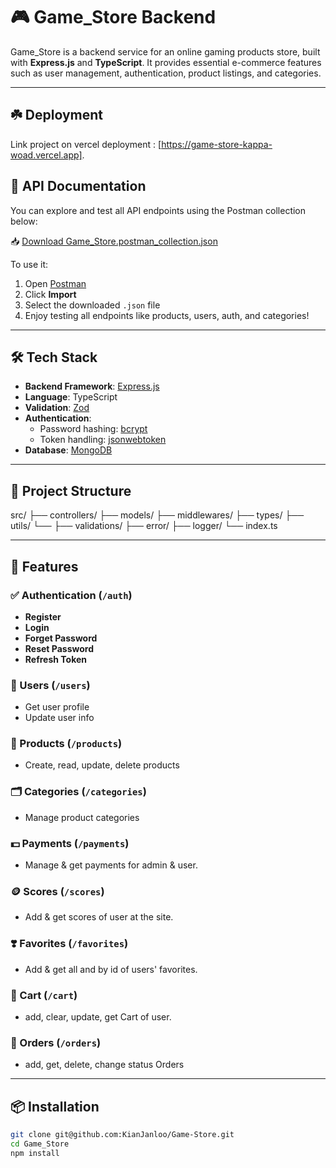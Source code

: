 # 🎮 Game_Store Backend

Game_Store is a backend service for an online gaming products store, built with **Express.js** and **TypeScript**. It provides essential e-commerce features such as user management, authentication, product listings, and categories.

---

## ☘️ Deployment 

Link project on vercel deployment : [https://game-store-kappa-woad.vercel.app].

## 📘 API Documentation

You can explore and test all API endpoints using the Postman collection below:

📥 [Download Game_Store.postman_collection.json](./postman/GameStore.postman_collection.json)

To use it:

1. Open [Postman](https://www.postman.com/)
2. Click **Import**
3. Select the downloaded `.json` file
4. Enjoy testing all endpoints like products, users, auth, and categories!

---

## 🛠 Tech Stack

- **Backend Framework**: [Express.js](https://expressjs.com/)
- **Language**: TypeScript
- **Validation**: [Zod](https://github.com/colinhacks/zod)
- **Authentication**:
  - Password hashing: [bcrypt](https://github.com/kelektiv/node.bcrypt.js)
  - Token handling: [jsonwebtoken](https://github.com/auth0/node-jsonwebtoken)
- **Database**: [MongoDB](https://www.mongodb.com/)

---

## 📂 Project Structure

src/
├── controllers/
├── models/
├── middlewares/
├── types/
├── utils/
    └──
    ├── validations/
    ├── error/
    ├── logger/
└── index.ts


---

## 🚀 Features

### ✅ Authentication (`/auth`)
- **Register**
- **Login**
- **Forget Password**
- **Reset Password**
- **Refresh Token**

### 👤 Users (`/users`)
- Get user profile
- Update user info

### 🛒 Products (`/products`)
- Create, read, update, delete products

### 🗂 Categories (`/categories`)
- Manage product categories

### 💵 Payments (`/payments`)
- Manage & get payments for admin & user.

### 🪙 Scores (`/scores`)
- Add & get scores of user at the site.

### ❣️ Favorites (`/favorites`)
- Add & get all and by id of users' favorites.

### 🛒 Cart (`/cart`)
- add, clear, update, get Cart of user.

### 📒 Orders (`/orders`)
- add, get, delete, change status Orders
---

## 📦 Installation

```bash
git clone git@github.com:KianJanloo/Game-Store.git
cd Game_Store
npm install
